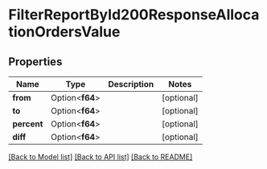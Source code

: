 # FilterReportById200ResponseAllocationOrdersValue

## Properties

Name | Type | Description | Notes
------------ | ------------- | ------------- | -------------
**from** | Option<**f64**> |  | [optional]
**to** | Option<**f64**> |  | [optional]
**percent** | Option<**f64**> |  | [optional]
**diff** | Option<**f64**> |  | [optional]

[[Back to Model list]](../README.md#documentation-for-models) [[Back to API list]](../README.md#documentation-for-api-endpoints) [[Back to README]](../README.md)


